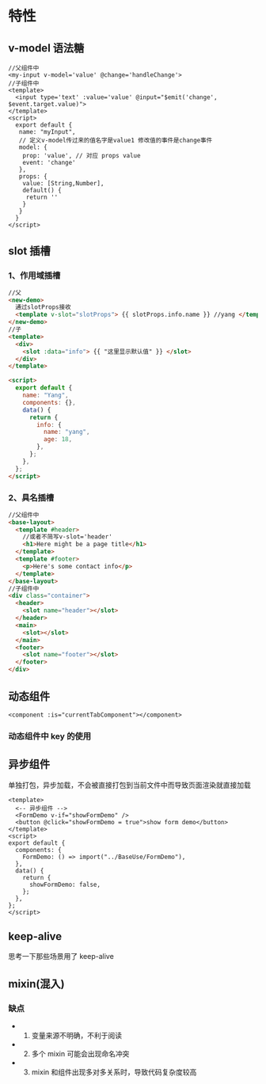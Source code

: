 # 特性

## v-model 语法糖

```vue
//父组件中
<my-input v-model='value' @change='handleChange'>
//子组件中
<template>
  <input type='text' :value='value' @input="$emit('change', $event.target.value)">
</template>
<script>
  export default {
   name: "myInput",
   // 定义v-model传过来的值名字是value1 修改值的事件是change事件
   model: {
    prop: 'value', // 对应 props value
    event: 'change'
   },
   props: {
    value: [String,Number],
    default() {
     return ''
    }
   }
  }
</script>
```

## slot 插槽

### 1、作用域插槽

```html
//父
<new-demo>
  通过slotProps接收
  <template v-slot="slotProps"> {{ slotProps.info.name }} //yang </template>
</new-demo>
//子
<template>
  <div>
    <slot :data="info"> {{ "这里显示默认值" }} </slot>
  </div>
</template>

<script>
  export default {
    name: "Yang",
    components: {},
    data() {
      return {
        info: {
          name: "yang",
          age: 18,
        },
      };
    },
  };
</script>
```

### 2、具名插槽

```html
//父组件中
<base-layout>
  <template #header>
    //或者不简写v-slot='header'
    <h1>Here might be a page title</h1>
  </template>
  <template #footer>
    <p>Here's some contact info</p>
  </template>
</base-layout>
//子组件中
<div class="container">
  <header>
    <slot name="header"></slot>
  </header>
  <main>
    <slot></slot>
  </main>
  <footer>
    <slot name="footer"></slot>
  </footer>
</div>
```

## 动态组件

```vue
<component :is="currentTabComponent"></component>
```

### 动态组件中 key 的使用

## 异步组件

单独打包，异步加载，不会被直接打包到当前文件中而导致页面渲染就直接加载

```vue
<template>
  <-- 异步组件 -->
  <FormDemo v-if="showFormDemo" />
  <button @click="showFormDemo = true">show form demo</button>
</template>
<script>
export default {
  components: {
    FormDemo: () => import("../BaseUse/FormDemo"),
  },
  data() {
    return {
      showFormDemo: false,
    };
  },
};
</script>
```

## keep-alive

思考一下那些场景用了 keep-alive

## mixin(混入)

### 缺点

- 1. 变量来源不明确，不利于阅读
- 2. 多个 mixin 可能会出现命名冲突
- 3. mixin 和组件出现多对多关系时，导致代码复杂度较高
